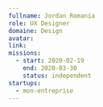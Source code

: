 ```yaml
---
fullname: Jordan Romania
role: UX Designer
domaine: Design
avatar: 
link:
missions:
  - start: 2020-02-19
    end: 2020-03-30    
    status: independent
startups:
  - mon-entreprise
---
```

